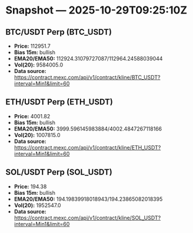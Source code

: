 # Snapshot — 2025-10-29T09:25:10Z

## BTC/USDT Perp (BTC_USDT)
- **Price:** 112951.7
- **Bias 15m:** bullish
- **EMA20/EMA50:** 112924.31079727087/112964.24588039044
- **Vol(20):** 9584005.0
- **Data source:** https://contract.mexc.com/api/v1/contract/kline/BTC_USDT?interval=Min1&limit=60

## ETH/USDT Perp (ETH_USDT)
- **Price:** 4001.82
- **Bias 15m:** bullish
- **EMA20/EMA50:** 3999.596145983884/4002.4847267118166
- **Vol(20):** 1007815.0
- **Data source:** https://contract.mexc.com/api/v1/contract/kline/ETH_USDT?interval=Min1&limit=60

## SOL/USDT Perp (SOL_USDT)
- **Price:** 194.38
- **Bias 15m:** bullish
- **EMA20/EMA50:** 194.19839918018943/194.23865082018395
- **Vol(20):** 1952547.0
- **Data source:** https://contract.mexc.com/api/v1/contract/kline/SOL_USDT?interval=Min1&limit=60
